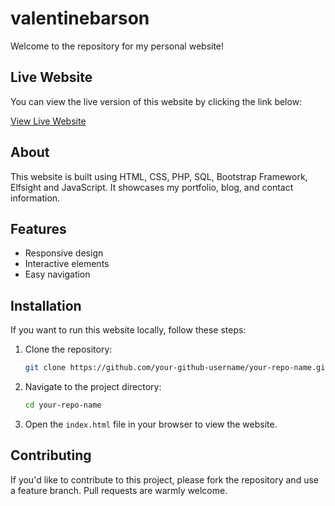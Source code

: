# valentinebarson

Welcome to the repository for my personal website!

## Live Website

You can view the live version of this website by clicking the link below:

[View Live Website](  https://sirbarson.github.io/valentinebarson/)

## About

This website is built using HTML, CSS, PHP, SQL, Bootstrap Framework, Elfsight and JavaScript. It showcases my portfolio, blog, and contact information.

## Features

- Responsive design
- Interactive elements
- Easy navigation

## Installation

If you want to run this website locally, follow these steps:

1. Clone the repository:
    ```sh
    git clone https://github.com/your-github-username/your-repo-name.git
    ```

2. Navigate to the project directory:
    ```sh
    cd your-repo-name
    ```

3. Open the `index.html` file in your browser to view the website.

## Contributing

If you'd like to contribute to this project, please fork the repository and use a feature branch. Pull requests are warmly welcome.




